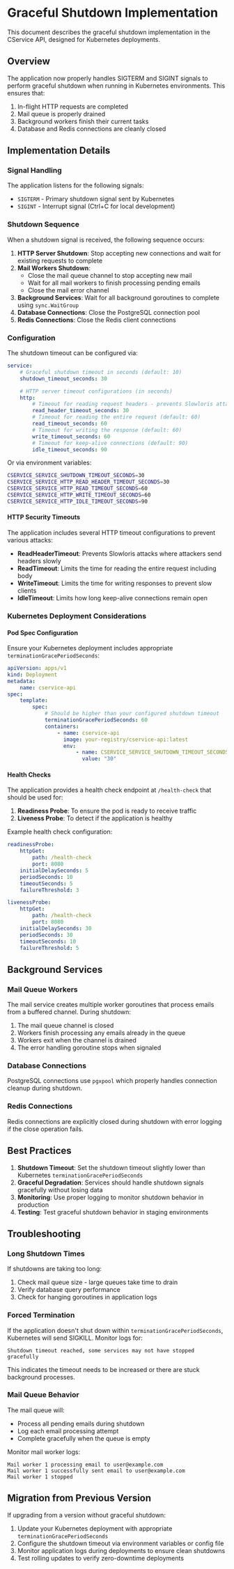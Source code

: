 # Graceful Shutdown Implementation

This document describes the graceful shutdown implementation in the CService API, designed for Kubernetes deployments.

## Overview

The application now properly handles SIGTERM and SIGINT signals to perform graceful shutdown when running in Kubernetes environments. This ensures that:

1. In-flight HTTP requests are completed
2. Mail queue is properly drained
3. Background workers finish their current tasks
4. Database and Redis connections are cleanly closed

## Implementation Details

### Signal Handling

The application listens for the following signals:

- `SIGTERM` - Primary shutdown signal sent by Kubernetes
- `SIGINT` - Interrupt signal (Ctrl+C for local development)

### Shutdown Sequence

When a shutdown signal is received, the following sequence occurs:

1. **HTTP Server Shutdown**: Stop accepting new connections and wait for existing requests to complete
2. **Mail Workers Shutdown**:
    - Close the mail queue channel to stop accepting new mail
    - Wait for all mail workers to finish processing pending emails
    - Close the mail error channel
3. **Background Services**: Wait for all background goroutines to complete using `sync.WaitGroup`
4. **Database Connections**: Close the PostgreSQL connection pool
5. **Redis Connections**: Close the Redis client connections

### Configuration

The shutdown timeout can be configured via:

```yaml
service:
    # Graceful shutdown timeout in seconds (default: 10)
    shutdown_timeout_seconds: 30

    # HTTP server timeout configurations (in seconds)
    http:
        # Timeout for reading request headers - prevents Slowloris attacks (default: 30)
        read_header_timeout_seconds: 30
        # Timeout for reading the entire request (default: 60)
        read_timeout_seconds: 60
        # Timeout for writing the response (default: 60)
        write_timeout_seconds: 60
        # Timeout for keep-alive connections (default: 90)
        idle_timeout_seconds: 90
```

Or via environment variables:

```bash
CSERVICE_SERVICE_SHUTDOWN_TIMEOUT_SECONDS=30
CSERVICE_SERVICE_HTTP_READ_HEADER_TIMEOUT_SECONDS=30
CSERVICE_SERVICE_HTTP_READ_TIMEOUT_SECONDS=60
CSERVICE_SERVICE_HTTP_WRITE_TIMEOUT_SECONDS=60
CSERVICE_SERVICE_HTTP_IDLE_TIMEOUT_SECONDS=90
```

#### HTTP Security Timeouts

The application includes several HTTP timeout configurations to prevent various attacks:

- **ReadHeaderTimeout**: Prevents Slowloris attacks where attackers send headers slowly
- **ReadTimeout**: Limits the time for reading the entire request including body
- **WriteTimeout**: Limits the time for writing responses to prevent slow clients
- **IdleTimeout**: Limits how long keep-alive connections remain open

### Kubernetes Deployment Considerations

#### Pod Spec Configuration

Ensure your Kubernetes deployment includes appropriate `terminationGracePeriodSeconds`:

```yaml
apiVersion: apps/v1
kind: Deployment
metadata:
    name: cservice-api
spec:
    template:
        spec:
            # Should be higher than your configured shutdown timeout
            terminationGracePeriodSeconds: 60
            containers:
                - name: cservice-api
                  image: your-registry/cservice-api:latest
                  env:
                      - name: CSERVICE_SERVICE_SHUTDOWN_TIMEOUT_SECONDS
                        value: "30"
```

#### Health Checks

The application provides a health check endpoint at `/health-check` that should be used for:

1. **Readiness Probe**: To ensure the pod is ready to receive traffic
2. **Liveness Probe**: To detect if the application is healthy

Example health check configuration:

```yaml
readinessProbe:
    httpGet:
        path: /health-check
        port: 8080
    initialDelaySeconds: 5
    periodSeconds: 10
    timeoutSeconds: 5
    failureThreshold: 3

livenessProbe:
    httpGet:
        path: /health-check
        port: 8080
    initialDelaySeconds: 30
    periodSeconds: 30
    timeoutSeconds: 10
    failureThreshold: 5
```

## Background Services

### Mail Queue Workers

The mail service creates multiple worker goroutines that process emails from a buffered channel. During shutdown:

1. The mail queue channel is closed
2. Workers finish processing any emails already in the queue
3. Workers exit when the channel is drained
4. The error handling goroutine stops when signaled

### Database Connections

PostgreSQL connections use `pgxpool` which properly handles connection cleanup during shutdown.

### Redis Connections

Redis connections are explicitly closed during shutdown with error logging if the close operation fails.

## Best Practices

1. **Shutdown Timeout**: Set the shutdown timeout slightly lower than Kubernetes `terminationGracePeriodSeconds`
2. **Graceful Degradation**: Services should handle shutdown signals gracefully without losing data
3. **Monitoring**: Use proper logging to monitor shutdown behavior in production
4. **Testing**: Test graceful shutdown behavior in staging environments

## Troubleshooting

### Long Shutdown Times

If shutdowns are taking too long:

1. Check mail queue size - large queues take time to drain
2. Verify database query performance
3. Check for hanging goroutines in application logs

### Forced Termination

If the application doesn't shut down within `terminationGracePeriodSeconds`, Kubernetes will send SIGKILL. Monitor logs for:

```
Shutdown timeout reached, some services may not have stopped gracefully
```

This indicates the timeout needs to be increased or there are stuck background processes.

### Mail Queue Behavior

The mail queue will:

- Process all pending emails during shutdown
- Log each email processing attempt
- Complete gracefully when the queue is empty

Monitor mail worker logs:

```
Mail worker 1 processing email to user@example.com
Mail worker 1 successfully sent email to user@example.com
Mail worker 1 stopped
```

## Migration from Previous Version

If upgrading from a version without graceful shutdown:

1. Update your Kubernetes deployment with appropriate `terminationGracePeriodSeconds`
2. Configure the shutdown timeout via environment variables or config file
3. Monitor application logs during deployments to ensure clean shutdowns
4. Test rolling updates to verify zero-downtime deployments
